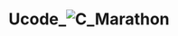# Ucode_![C](https://img.shields.io/badge/c-%2300599C.svg?style=for-the-badge&logo=c&logoColor=white)_Marathon

